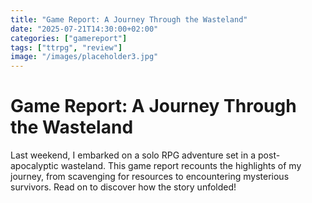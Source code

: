 ```yaml
---
title: "Game Report: A Journey Through the Wasteland"
date: "2025-07-21T14:30:00+02:00"
categories: ["gamereport"]
tags: ["ttrpg", "review"]
image: "/images/placeholder3.jpg"
---
```


# Game Report: A Journey Through the Wasteland

Last weekend, I embarked on a solo RPG adventure set in a post-apocalyptic wasteland. This game report recounts the highlights of my journey, from scavenging for resources to encountering mysterious survivors. Read on to discover how the story unfolded!
